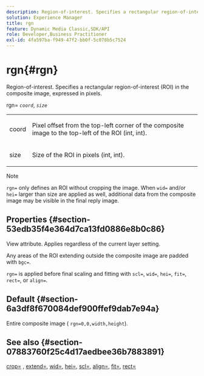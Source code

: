 ```yaml
---
description: Region-of-interest. Specifies a rectangular region-of-interest (ROI) in the composite image, expressed in pixels.
solution: Experience Manager
title: rgn
feature: Dynamic Media Classic,SDK/API
role: Developer,Business Practitioner
exl-id: 4fa597ba-f949-47f2-bb0f-5c078b5c7524
---
```

# rgn{#rgn}

Region-of-interest. Specifies a rectangular region-of-interest (ROI) in the composite image, expressed in pixels.

rgn= *`coord`*, *`size`*

<table id="simpletable_3A430F9078B04C2E90F4D1A130AFA20C"> 
 <tr class="strow"> 
  <td class="stentry"> <p><span class="varname"> coord</span> </p> </td> 
  <td class="stentry"> <p>Pixel offset from the top-left corner of the composite image to the top-left of the ROI (int, int). </p></td> 
 </tr> 
 <tr class="strow"> 
  <td class="stentry"> <p><span class="varname"> size</span> </p></td> 
  <td class="stentry"> <p>Size of the ROI in pixels (int, int). </p></td> 
 </tr> 
</table>

>[!NOTE]
>
>`rgn=` only defines an ROI without cropping the image. When `wid=` and/or `hei=` larger than size are applied as well, additional data from the composite image may be visible in the final reply image.

## Properties {#section-53edb35f4e364d7ca13fd0886e8b0c86}

View attribute. Applies regardless of the current layer setting.

Any areas of the ROI extending outside the composite image are padded with `bgc=`.

`rgn=` is applied before final scaling and fitting with `scl=`, `wid=`, `hei=`, `fit=`, `rect=`, or `align=`.

## Default {#section-6a3df8f670084def900ffef9dab7e94a}

Entire composite image ( `rgn=0,0,width,height`).

## See also {#section-07883760f25c4d17aedbee36b7883891}

[crop=](../../../../../is-api/http-ref/image-serving-api-ref/c-http-protocol-reference/c-command-reference/r-crop.md#reference-6fd0f6399966446ab4425ce050572eab) , [extend=](../../../../../is-api/http-ref/image-serving-api-ref/c-http-protocol-reference/c-command-reference/r-extend.md#reference-7e9156beb285459d830e2d56782a74ac), [wid=](../../../../../is-api/http-ref/image-serving-api-ref/c-http-protocol-reference/c-command-reference/r-is-http-wid.md#reference-bfeadcb67bf4485f851eb21345527e47), [hei=](../../../../../is-api/http-ref/image-serving-api-ref/c-http-protocol-reference/c-command-reference/r-is-http-hei.md#reference-6d6f556ccc0e4b98a815e8a5c1944a96), [scl=](../../../../../is-api/http-ref/image-serving-api-ref/c-http-protocol-reference/c-command-reference/r-scl.md#reference-b2a74e493d0d407e98fe350551ba3fcc), [align=](../../../../../is-api/http-ref/image-serving-api-ref/c-http-protocol-reference/c-command-reference/r-align.md#reference-b7d6b87c75124d78884f916dd6544bc7), [fit=](../../../../../is-api/http-ref/image-serving-api-ref/c-http-protocol-reference/c-command-reference/r-fit.md#reference-f11bff6d93d143d6b135de3a923bc989), [rect=](../../../../../is-api/http-ref/image-serving-api-ref/c-http-protocol-reference/c-command-reference/r-rect.md#reference-520b90d30b4c4b4692a723e4df6adaf3)
